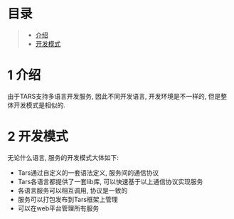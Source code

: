 # 目录
> * [介绍](#chapter-1)
> * [开发模式](#chapter-1)

# 1 <span id="chapter-1"></span>介绍

由于TARS支持多语言开发服务, 因此不同开发语言, 开发环境是不一样的, 但是整体开发模式是相似的.

# 2 <span id="chapter-1"></span>开发模式

无论什么语言, 服务的开发模式大体如下:
- Tars通过自定义的一套语法定义, 服务间的通信协议
- Tars各语言都提供了一套lib库, 可以快速基于以上通信协议实现服务
- 各语言服务可以相互调用, 协议是一致的
- 服务可以打包发布到Tars框架上管理
- 可以在web平台管理所有服务
